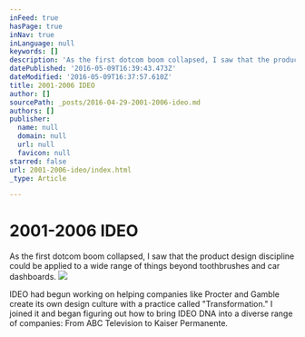 ```yaml
---
inFeed: true
hasPage: true
inNav: true
inLanguage: null
keywords: []
description: 'As the first dotcom boom collapsed, I saw that the product design discipline could be applied to a wide range of things beyond toothbrushes and car dashboards.'
datePublished: '2016-05-09T16:39:43.473Z'
dateModified: '2016-05-09T16:37:57.610Z'
title: 2001-2006 IDEO
author: []
sourcePath: _posts/2016-04-29-2001-2006-ideo.md
authors: []
publisher:
  name: null
  domain: null
  url: null
  favicon: null
starred: false
url: 2001-2006-ideo/index.html
_type: Article

---
```

# 2001-2006 IDEO

As the first dotcom boom collapsed, I saw that the product design discipline could be applied to a wide range of things beyond toothbrushes and car dashboards.
![](https://the-grid-user-content.s3-us-west-2.amazonaws.com/86081aa9-0530-40e5-9847-f59d87279c1a.png)

IDEO had begun working on helping companies like Procter and Gamble create its own design culture with a practice called "Transformation." I joined it and began figuring out how to bring IDEO DNA into a diverse range of companies: From ABC Television to Kaiser Permanente.